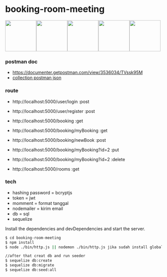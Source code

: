 # booking-room-meeting


<div style="display:flex; flex-direction:row;">
  <a href="https://www.npmjs.com/">
    <img src="https://duckduckgo.com/i/d006c491.png" width="100"> 
  </a>
  <a href="http://sequelize.org/">
    <img src="https://external-content.duckduckgo.com/iu/?u=https%3A%2F%2Ftse2.mm.bing.net%2Fth%3Fid%3DOIP.nTRBhzKoS_yTCNP591vKjAHaHa%26o%3D6%26pid%3DApi&f=1" width="100">
  </a>
  <a href="http://expressjs.com/">
    <img src="https://i.cloudup.com/zfY6lL7eFa-3000x3000.png" width="100"> 
  </a>
  <a href="https://nodejs.org/en/">
    <img src="https://duckduckgo.com/i/a65969b4.png" width="100"> 
  </a>
  <a href="https://jwt.io/">
    <img src="https://jwt.io/img/pic_logo.svg" width="100"> 
  </a>
 </div>


### postman doc
* https://documenter.getpostman.com/view/3536034/TVssk95M
* <a href="https://github.com/RaihanArdianata/booking-room-meeting/blob/master/room_meeting.postman_collection.json">collection postman json</a>
### route

* http://localhost:5000/user/login :post
* http://localhost:5000/user/register :post

* http://localhost:5000/booking :get
* http://localhost:5000/booking/myBooking :get
* http://localhost:5000/booking/newBook :post
* http://localhost:5000/booking/myBooking?id=2 :put
* http://localhost:5000/booking/myBooking?id=2 :delete

* http://localhost:5000/rooms :get

### tech

* hashing password = bcryptjs
* token = jwt
* momment = format tanggal
* nodemailer = kirim email
* db = sql
* sequelize

Install the dependencies and devDependencies and start the server.

```sh
$ cd booking-room-meeting
$ npm install
$ node ./bin/http.js || nodemon ./bin/http.js jika sudah install global

//after that creat db and run seeder
$ sequelize db:create
$ sequelize db:migrate
$ sequelize db:seed:all
```
